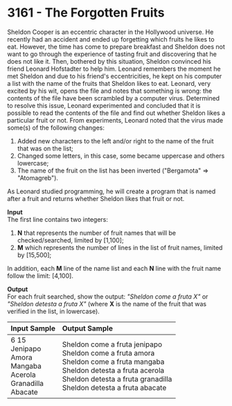 # 3161 - The Forgotten Fruits

Sheldon Cooper is an eccentric character in the Hollywood universe. He recently had an accident and ended up forgetting which fruits he likes to eat. However, the time has come to prepare breakfast and Sheldon does not want to go through the experience of tasting fruit and discovering that he does not like it. Then, bothered by this situation, Sheldon convinced his friend Leonard Hofstadter to help him. Leonard remembers the moment he met Sheldon and due to his friend's eccentricities, he kept on his computer a list with the name of the fruits that Sheldon likes to eat. Leonard, very excited by his wit, opens the file and notes that something is wrong: the contents of the file have been scrambled by a computer virus. Determined to resolve this issue, Leonard experimented and concluded that it is possible to read the contents of the file and find out whether Sheldon likes a particular fruit or not. From experiments, Leonard noted that the virus made some(s) of the following changes: 

1) Added new characters to the left and/or right to the name of the fruit that was on the list; 
2) Changed some letters, in this case, some became uppercase and others lowercase; 
3) The name of the fruit on the list has been inverted ("Bergamota" => "Atomagreb"). 

As Leonard studied programming, he will create a program that is named after a fruit and returns whether Sheldon likes that fruit or not.

**Input**<br>
The first line contains two integers: 

1) **N** that represents the number of fruit names that will be checked/searched, limited by [1,100]; 
2) **M** which represents the number of lines in the list of fruit names, limited by [15,500]; 

In addition, each **M** line of the name list and each **N** line with the fruit name follow the limit: [4,100].

**Output**<br>
For each fruit searched, show the output: *"Sheldon come a fruta X"* or *"Sheldon detesta a fruta X"* (where **X** is the name of the fruit that was verified in the list, in lowercase).

| Input Sample	                                                                       | Output Sample                                                                                                                                                                                                     |
|:-------------------------------------------------------------------------------------|:------------------------------------------------------------------------------------------------------------------------------------------------------------------------------------------------------------------|
| 6 15 <br> Jenipapo <br> Amora <br> Mangaba <br> Acerola <br> Granadilla <br> Abacate | Sheldon come a fruta jenipapo <br> Sheldon come a fruta amora <br> Sheldon come a fruta mangaba <br> Sheldon detesta a fruta acerola <br> Sheldon detesta a fruta granadilla <br> Sheldon detesta a fruta abacate |


